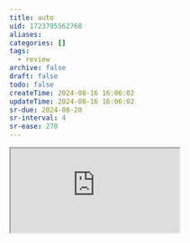 ```yaml
---
title: auto
uid: 1723795562768
aliases:
categories: []
tags:
  - review
archive: false
draft: false
todo: false
createTime: 2024-08-16 16:06:02
updateTime: 2024-08-16 16:06:02
sr-due: 2024-08-20
sr-interval: 4
sr-ease: 270
---
```


<iframe
  class="iframe_full"
  src="https://dict.youdao.com/result?word=auto&lang=en"
>
</iframe>
